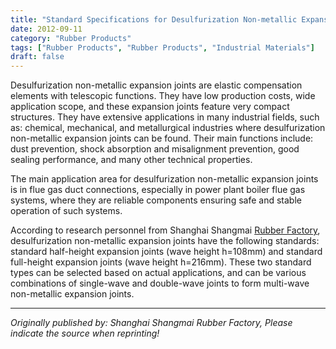 ```yaml
---
title: "Standard Specifications for Desulfurization Non-metallic Expansion Joints"
date: 2012-09-11
category: "Rubber Products"
tags: ["Rubber Products", "Rubber Products", "Industrial Materials"]
draft: false
---
```


Desulfurization non-metallic expansion joints are elastic compensation elements with telescopic functions. They have low production costs, wide application scope, and these expansion joints feature very compact structures. They have extensive applications in many industrial fields, such as: chemical, mechanical, and metallurgical industries where desulfurization non-metallic expansion joints can be found. Their main functions include: dust prevention, shock absorption and misalignment prevention, good sealing performance, and many other technical properties.

The main application area for desulfurization non-metallic expansion joints is in flue gas duct connections, especially in power plant boiler flue gas systems, where they are reliable components ensuring safe and stable operation of such systems.

According to research personnel from Shanghai Shangmai [Rubber Factory](http://www.smpolymer.com/), desulfurization non-metallic expansion joints have the following standards: standard half-height expansion joints (wave height h=108mm) and standard full-height expansion joints (wave height h=216mm). These two standard types can be selected based on actual applications, and can be various combinations of single-wave and double-wave joints to form multi-wave non-metallic expansion joints.

---

*Originally published by: Shanghai Shangmai Rubber Factory, Please indicate the source when reprinting!*
